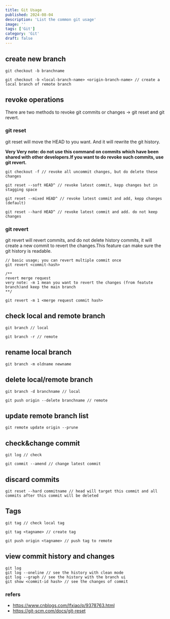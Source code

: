 ```yaml
---
title: Git Usage
published: 2024-08-04
description: 'List the common git usage'
image: ''
tags: ['Git']
category: 'Git'
draft: false 
---
```


## create new branch

``` shell
git checkout -b branchname

git checkout -b <local-branch-name> <origin-branch-name> // create a local branch of remote branch
```

## revoke operations

There are two methods to revoke git commits or changes -> git reset and git revert.

### git reset

git reset will move the HEAD to you want. And it will rewrite the git history.

**Very Very note: do not use this command on commits which have been shared with other developers.If you want to do revoke such commits, use git revert.**

``` shell
git checkout -f // revoke all uncommit changes, but do delete these changes

git reset --soft HEAD^ // revoke latest commit, kepp changes but in stagging space

git reset --mixed HEAD^ // revoke latest commit and add, kepp changes (default)

git reset --hard HEAD^ // revoke latest commit and add. do not keep changes
```

### git revert

git revert will revert commits, and do not delete history commits, it will create a new commit to revert the changes.This feature can make sure the git history is readable.

```shell
// basic usage; you can revert multiple commit once
git revert <commit-hash>

/**
revert merge request
very note: -m 1 mean you want to revert the changes (from featute branch)and keep the main branch 
**/

git revert -m 1 <merge request commit hash>
```

## check local and remote branch


``` shell
git branch // local

git branch -r // remote
```

## rename local branch

``` shell
git branch -m oldname newname
```

## delete local/remote branch

``` shell
git branch -d branchname // local

git push origin --delete branchname // remote
```

## update remote branch list
``` shell
git remote update origin --prune
```

## check&change commit

``` shell
git log // check

git commit --amend // change latest commit
```

## discard commits

``` shell
git reset --hard commitname // head will target this commit and all commits after this commit will be deleted
```

## Tags

``` shell
git tag // check local tag

git tag <tagname> // create tag

git push origin <tagname> // push tag to remote
```

## view commit history and changes

```shell
git log
git log --oneline // see the history with clean mode
git log --graph // see the history with the branch ui
git show <commit-id hash> // see the changes of commit
```

### refers

- https://www.cnblogs.com/lfxiao/p/9378763.html
- https://git-scm.com/docs/git-reset



